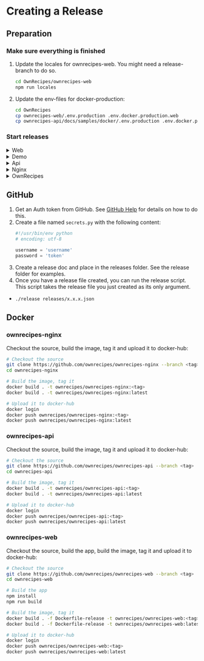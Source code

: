 # Creating a Release

## Preparation

### Make sure everything is finished

1. Update the locales for ownrecipes-web. You might need a release-branch to do so.
    ```bash
    cd OwnRecipes/ownrecipes-web
    npm run locales
    ```
2. Update the env-files for docker-production:
    ```bash
    cd OwnRecipes
    cp ownrecipes-web/.env.production .env.docker.production.web
    cp ownrecipes-api/docs/samples/docker/.env.production .env.docker.production.api
    ```

### Start releases

<details>
  <summary>Web</summary>

```bash
cd ownrecipes-web
git checkout -b release/<version>

>> manual step: update package.json version && package-lock.json version

git add .
git commit -m "Release <version>"

git push -u origin release/<version>

>> manual step: merge via GitHub

git checkout master
git pull

git checkout development
git merge --no-ff master

>> manual step: bump package.json version && package-lock.json version

git add .
git commit -m "Prepare next version"

git push
```

</details>
<details>
  <summary>Demo</summary>

```bash
>> manual step: get release commit-id of ownrecipes-web

git checkout gh-pages-deploy
git rebase commit-id
npm install
npm run deploy
git push --force
```

</details>
<details>
  <summary>Api</summary>

```bash
git checkout development
git pull

git checkout -b release/<version>

>> manual step: update base/urls.py version

git add .
git commit -m "Release <version>"

git push -u origin release/<version>

>> manual step: merge via GitHub

git checkout master
git pull

git checkout development
git merge --no-ff master

git push
```

</details>
<details>
  <summary>Nginx</summary>

```bash
Nothing to do.
```

</details>
<details>
  <summary>OwnRecipes</summary>

```bash
git checkout -b release/<version>

>> manual step: Copy README.MD to docs/index.md, fixup links to docs

>> manual step: update quick-start.py, variable app_version

>> manual step: create releases/<version>.json

git add .
git commit -m "Release <version>"
git push -u origin release/<version>

>> manual step: merge via GitHub

git checkout master
git pull

git checkout development
git merge --no-ff master

git push
```

</details>

## GitHub

1. Get an Auth token from GitHub. See [GitHub Help](https://help.github.com/en/github/authenticating-to-github/creating-a-personal-access-token-for-the-command-line) for details on how to do this.
2. Create a file named `secrets.py` with the following content:
    ```python
    #!/usr/bin/env python
    # encoding: utf-8

    username = 'username'
    password = 'token'
    ```
3. Create a release doc and place in the releases folder. See the release folder for examples.
4. Once you have a release file created, you can run the release script. This script takes the release file you just created as its only argument.
  - `./release releases/x.x.x.json`

## Docker

### ownrecipes-nginx

Checkout the source, build the image, tag it and upload it to docker-hub:

```bash
# Checkout the source
git clone https://github.com/ownrecipes/ownrecipes-nginx --branch <tag>
cd ownrecipes-nginx

# Build the image, tag it
docker build . -t ownrecipes/ownrecipes-nginx:<tag>
docker build . -t ownrecipes/ownrecipes-nginx:latest

# Upload it to docker-hub
docker login
docker push ownrecipes/ownrecipes-nginx:<tag>
docker push ownrecipes/ownrecipes-nginx:latest
```

### ownrecipes-api

Checkout the source, build the image, tag it and upload it to docker-hub:

```bash
# Checkout the source
git clone https://github.com/ownrecipes/ownrecipes-api --branch <tag>
cd ownrecipes-api

# Build the image, tag it
docker build . -t ownrecipes/ownrecipes-api:<tag>
docker build . -t ownrecipes/ownrecipes-api:latest

# Upload it to docker-hub
docker login
docker push ownrecipes/ownrecipes-api:<tag>
docker push ownrecipes/ownrecipes-api:latest
```

### ownrecipes-web

Checkout the source, build the app, build the image, tag it and upload it to docker-hub:

```bash
# Checkout the source
git clone https://github.com/ownrecipes/ownrecipes-web --branch <tag>
cd ownrecipes-web

# Build the app
npm install
npm run build

# Build the image, tag it
docker build . -f Dockerfile-release -t ownrecipes/ownrecipes-web:<tag>
docker build . -f Dockerfile-release -t ownrecipes/ownrecipes-web:latest

# Upload it to docker-hub
docker login
docker push ownrecipes/ownrecipes-web:<tag>
docker push ownrecipes/ownrecipes-web:latest
```
